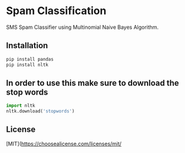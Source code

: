 # Spam Classification 

SMS Spam Classifier using Multinomial Naive Bayes Algorithm.

## Installation

```bash
pip install pandas
pip install nltk
```

## In order to use this make sure to download the stop words
```python
import nltk
nltk.download('stopwords')
```

## License
[MIT](https://choosealicense.com/licenses/mit/